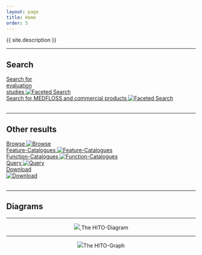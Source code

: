 ```yaml
---
layout: page
title: Home
order: 5
---
```


<p class="lead">{{ site.description }}</p>

---
## Search
<!--  -->
<div class="flexy">
<div class="flex-item">
  <a title="Faceted Search" href="https://hitontology.eu/search/">Search for <br> evaluation <br> studies
  <img title="Faceted Search" alt="Faceted Search" src="{{ '/public/search.jpg' | relative_url }}">
</a>
</div>
<div class="flex-item">
  <a title="Faceted Search" href="https://hitontology.eu/search/softwareproduct.html">Search for MEDFLOSS and commercial products
  <img title="Faceted Search" alt="Faceted Search" src="{{ '/public/search.jpg' | relative_url }}">
</a>
</div>
</div>
<br>

---
## Other results

<div class="flexy">
<div class="flex-item">
  <a title="Browse" href="https://hitontology.eu/ontology/">Browse
  <img title="Browse" alt="Browse" src="{{ '/public/browse.png' | relative_url }}">
</a>
</div>
<div class="flex-item">
<a title="Feature-Catalogues" href="https://hitontology.eu/ontology/FeatureCatalogue">Feature-Catalogues
<img title="Feature-Catalogues" alt="Feature-Catalogues" src="{{ '/public/catalogue.jpg' | relative_url }}">
</a>
</div>
<div class="flex-item">
<a title="Function-Catalogues" href="https://hitontology.eu/ontology/BbReferenceModelFunctionCatalogue">Function-Catalogues
<img title="Function-Catalogues" alt="Function-Catalogues" src="{{ '/public/catalogue.jpg' | relative_url }}">
</a>
</div>
<div class="flex-item">
  <a title="Query" href= "https://hitontology.eu/sparql/">Query
  <img title="Query" alt="Query" src="{{ '/public/sparql.png' | relative_url }}">
</a>
</div>
<div class="flex-item">
<a title="Download" href="https://raw.githubusercontent.com/hitontology/ontology/master/hito.ttl">Download <br>
<img title="Download" alt="Download" src="{{ '/public/download.png' | relative_url }}">
</a>
</div>
</div>
<br>

---
## Diagrams

---
<center>
  <a href="{{ '/public/HITontology_V1V2_2021-06-21.svg' | relative_url }}" target="_blank">
    <img src="{{ '/public/HITontology_V1V2_2021-06-21.svg' | relative_url }}">
  </a>
  The HITO-Diagram
</center>

---
<center><img src="{{ '/public/hito-graph.png' | relative_url }}">The HITO-Graph</center>

